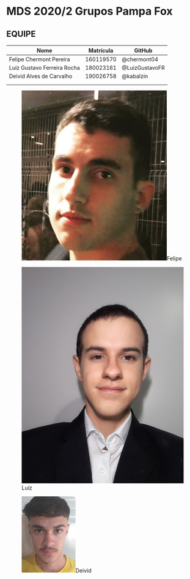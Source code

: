 # MDS 2020/2 Grupos Pampa Fox

## EQUIPE

|Nome|Matrícula|GitHub|
|---|---|---|
|Felipe Chermont Pereira| 160119570|@chermont04|
|Luíz Gustavo Ferreira Rocha| 180023161|@LuizGustavoFR|
|Deivid Alves de Carvalho| 190026758|@kabalzin|
|                       |          |           |
|                       |          |           |


<div class="fotos_div">
<div class="hover11"><figure><img alt="1" src="imgs/Felipe.png"><span>Felipe</span></figure></div>
<div class="hover11"><figure><img alt="foto de luiz" src="imgs/Luiz.jpg"><span>Luíz</span><figure></div>
<div class="hover11"><figure><img alt="fotokab" src="imgs/Deivid.png"><span>Deivid</span></figure></div>
</div>
